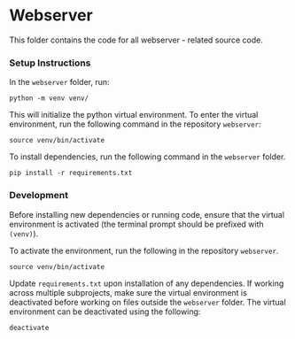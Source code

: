 # Webserver
This folder contains the code for all webserver - related source code.

### Setup Instructions
In the `webserver` folder, run:

```python -m venv venv/```

This will initialize the python virtual environment. 
To enter the virtual environment, run the following command in the repository `webserver`:

```source venv/bin/activate```

To install dependencies, run the following command in the `webserver` folder.

```pip install -r requirements.txt```

### Development
Before installing new dependencies or running code, ensure that the virtual environment is activated (the terminal prompt should be prefixed with `(venv)`). 

To activate the environment, run the following in the repository `webserver`.

```source venv/bin/activate```

Update `requirements.txt` upon installation of any dependencies.
If working across multiple subprojects, make sure the virtual environment is deactivated before working on files outside the `webserver` folder.
The virtual environment can be deactivated using the following:

```deactivate```



